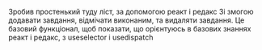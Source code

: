 Зробив простенький туду ліст, за допомогою реакт і редакс
Зі змогою додавати завдання, відмічати виконаним, та видаляти завдання.
Це базовий функціонал, щоб показати, що орієнтуюсь в базових знаннях реакт і редакс, з useselector i usedispatch